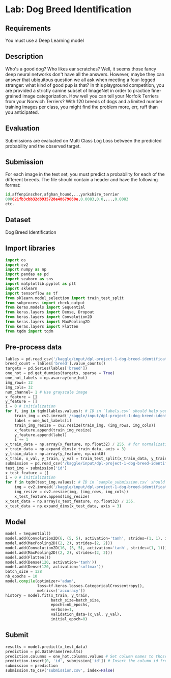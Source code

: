 # Lab: Dog Breed Identification

## Requirements
You must use a Deep Learning model

## Description
Who's a good dog? Who likes ear scratches? Well, it seems those fancy deep neural networks don't have all the answers. However, maybe they can answer that ubiquitous question we all ask when meeting a four-legged stranger: what kind of good pup is that? In this playground competition, you are provided a strictly canine subset of ImageNet in order to practice fine-grained image categorization. How well you can tell your Norfolk Terriers from your Norwich Terriers? With 120 breeds of dogs and a limited number training images per class, you might find the problem more, err, ruff than you anticipated.

## Evaluation
Submissions are evaluated on Multi Class Log Loss between the predicted probability and the observed target.

## Submission 
For each image in the test set, you must predict a probability for each of the different breeds. The file should contain a header and have the following format:

```python
id,affenpinscher,afghan_hound,..,yorkshire_terrier
000621fb3cbb32d8935728e48679680e,0.0083,0.0,...,0.0083
etc.
```

## Dataset
Dog Breed Identification

## Import libraries
```python
import os
import cv2
import numpy as np 
import pandas as pd 
import seaborn as sns
import matplotlib.pyplot as plt 
import sklearn
import tensorflow as tf
from sklearn.model_selection import train_test_split
from subprocess import check_output
from keras.models import Sequential
from keras.layers import Dense, Dropout 
from keras.layers import Convolution2D 
from keras.layers import MaxPooling2D
from keras.layers import Flatten
from tqdm import tqdm
```

## Pre-process data
```python
lables = pd.read_csv('/kaggle/input/dpl-project-1-dog-breed-identification/labels.csv')
breed_count = lables['breed'].value_counts()
targets = pd.Series(lables['breed'])
one_hot = pd.get_dummies(targets, sparse = True)
one_hot_labels = np.asarray(one_hot)
img_rows= 32
img_cols= 32
num_channel= 1 # Use grayscale image
x_feature = []
y_feature = []
i = 0 # initialization
for f, img in tqdm(lables.values): # ID in `labels.csv` should help you loop through `train` folder
    train_img = cv2.imread('/kaggle/input/dpl-project-1-dog-breed-identification/train/{}.jpg'.format(f),0)
    label = one_hot_labels[i]
    train_img_resize = cv2.resize(train_img, (img_rows, img_cols)) 
    x_feature.append(train_img_resize)
    y_feature.append(label)
    i += 1
x_train_data = np.array(x_feature, np.float32) / 255. # for normalization
x_train_data = np.expand_dims(x_train_data, axis = 3)
y_train_data = np.array(y_feature, np.uint8)
x_train, x_val, y_train, y_val = train_test_split(x_train_data, y_train_data, test_size=0.2, random_state=2)
submission = pd.read_csv('/kaggle/input/dpl-project-1-dog-breed-identification/sample_submission.csv')
test_img = submission['id']
x_test_feature = []
i = 0 # initialization
for f in tqdm(test_img.values): # ID in `sample_submission.csv` should help you loop through `test` folder
    img = cv2.imread('/kaggle/input/dpl-project-1-dog-breed-identification/test/{}.jpg'.format(f), 0)
    img_resize = cv2.resize(img, (img_rows, img_cols)) 
    x_test_feature.append(img_resize)
x_test_data = np.array(x_test_feature, np.float32) / 255. 
x_test_data = np.expand_dims(x_test_data, axis = 3)
```

## Model

```python
model = Sequential()
model.add(Convolution2D(6, (5, 5), activation='tanh', strides=(1, 1), input_shape=(32, 32, 1)))
model.add(MaxPooling2D((2, 2), strides=(2, 2)))
model.add(Convolution2D(16, (5, 5), activation='tanh', strides=(1, 1)))
model.add(MaxPooling2D((2, 2), strides=(2, 2)))
model.add(Flatten())
model.add(Dense(120, activation='tanh'))
model.add(Dense(120, activation='softmax'))
batch_size = 128 
nb_epochs = 10
model.compile(optimizer='adam',
              loss=tf.keras.losses.CategoricalCrossentropy(),
              metrics=['accuracy'])
history = model.fit(x_train, y_train,
                    batch_size=batch_size,
                    epochs=nb_epochs,
                    verbose=1, 
                    validation_data=(x_val, y_val),
                    initial_epoch=0)
```

## Submit
```python
results = model.predict(x_test_data)
prediction = pd.DataFrame(results)
prediction.columns = one_hot.columns.values # Set column names to those generated by the one-hot encoding earlier
prediction.insert(0, 'id', submission['id']) # Insert the column id from the sample_submission at the start of the data frame
submission = prediction
submission.to_csv('submission.csv', index=False)
```
